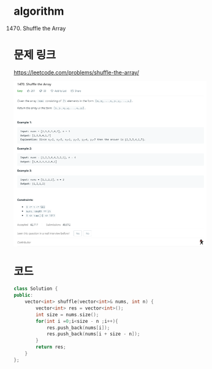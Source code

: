 ﻿# algorithm 
1470. Shuffle the Array

# 문제 링크  
https://leetcode.com/problems/shuffle-the-array/  

![title](https://github.com/jungmin3834/algorithm/blob/master/image/shuffle-the-array.png)

# 코드

```cpp
class Solution {
public:
    vector<int> shuffle(vector<int>& nums, int n) {
        vector<int> res = vector<int>();
        int size = nums.size();
        for(int i =0;i<size - n ;i++){
            res.push_back(nums[i]);
            res.push_back(nums[i + size - n]);
        }
        return res;
    }
};
```
